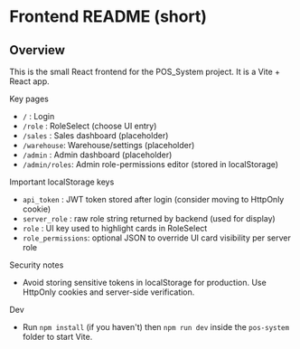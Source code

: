 Frontend README (short)
=======================

Overview
--------
This is the small React frontend for the POS_System project. It is a Vite + React app.

Key pages
- `/`        : Login
- `/role`    : RoleSelect (choose UI entry)
- `/sales`   : Sales dashboard (placeholder)
- `/warehouse`: Warehouse/settings (placeholder)
- `/admin`   : Admin dashboard (placeholder)
- `/admin/roles`: Admin role-permissions editor (stored in localStorage)

Important localStorage keys
- `api_token`       : JWT token stored after login (consider moving to HttpOnly cookie)
- `server_role`     : raw role string returned by backend (used for display)
- `role`            : UI key used to highlight cards in RoleSelect
- `role_permissions`: optional JSON to override UI card visibility per server role

Security notes
- Avoid storing sensitive tokens in localStorage for production. Use HttpOnly cookies and server-side verification.

Dev
- Run `npm install` (if you haven't) then `npm run dev` inside the `pos-system` folder to start Vite.
